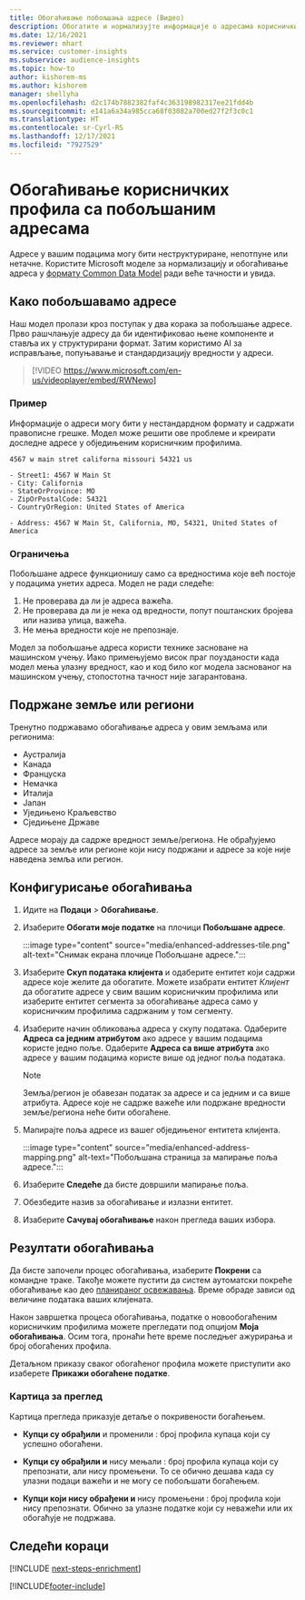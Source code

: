 ```yaml
---
title: Обогаћивање побољшања адресе (Видео)
description: Обогатите и нормализујте информације о адресама корисничких профила помоћу Microsoft модела.
ms.date: 12/16/2021
ms.reviewer: mhart
ms.service: customer-insights
ms.subservice: audience-insights
ms.topic: how-to
author: kishorem-ms
ms.author: kishorem
manager: shellyha
ms.openlocfilehash: d2c174b7882382faf4c363198982317ee21fdd4b
ms.sourcegitcommit: e141a6a34a985cca68f03082a700ed27f2f3c0c1
ms.translationtype: HT
ms.contentlocale: sr-Cyrl-RS
ms.lasthandoff: 12/17/2021
ms.locfileid: "7927529"
---
```

# <a name="enrichment-of-customer-profiles-with-enhanced-addresses"></a>Обогаћивање корисничких профила са побољшаним адресама

Адресе у вашим подацима могу бити неструктуриране, непотпуне или нетачне. Користите Microsoft моделе за нормализацију и обогаћивање адреса у [формату Common Data Model](/common-data-model/schema/core/applicationcommon/address) ради веће тачности и увида.

## <a name="how-we-enhance-addresses"></a>Како побољшавамо адресе

Наш модел пролази кроз поступак у два корака за побољшање адресе. Прво рашчлањује адресу да би идентификовао њене компоненте и ставља их у структурирани формат. Затим користимо AI за исправљање, попуњавање и стандардизацију вредности у адреси.

> [!VIDEO https://www.microsoft.com/en-us/videoplayer/embed/RWNewo]

### <a name="example"></a>Пример

Информације о адреси могу бити у нестандардном формату и садржати правописне грешке. Модел може решити ове проблеме и креирати доследне адресе у обједињеним корисничким профилима.

```Input
4567 w main stret californa missouri 54321 us
```

```Output
- Street1: 4567 W Main St
- City: California
- StateOrProvince: MO
- ZipOrPostalCode: 54321
- CountryOrRegion: United States of America

- Address: 4567 W Main St, California, MO, 54321, United States of America
```

### <a name="limitations"></a>Ограничења

Побољшане адресе функционишу само са вредностима које већ постоје у подацима унетих адреса. Модел не ради следеће: 

1. Не проверава да ли је адреса важећа.
2. Не проверава да ли је нека од вредности, попут поштанских бројева или назива улица, важећа.
3. Не мења вредности које не препознаје.

Модел за побољшање адреса користи технике засноване на машинском учењу. Иако примењујемо висок праг поузданости када модел мења улазну вредност, као и код било ког модела заснованог на машинском учењу, стопостотна тачност није загарантована.

## <a name="supported-countries-or-regions"></a>Подржане земље или региони

Тренутно подржавамо обогаћивање адреса у овим земљама или регионима: 

- Аустралија
- Канада
- Француска
- Немачка
- Италија
- Јапан
- Уједињено Краљевство
- Сједињене Државе

Адресе морају да садрже вредност земље/региона. Не обрађујемо адресе за земље или регионе који нису подржани и адресе за које није наведена земља или регион.

## <a name="configure-the-enrichment"></a>Конфигурисање обогаћивања

1. Идите на **Подаци** > **Обогаћивање**.

1. Изаберите **Обогати моје податке** на плочици **Побољшане адресе**.

   :::image type="content" source="media/enhanced-addresses-tile.png" alt-text="Снимак екрана плочице Побољшане адресе.":::

1. Изаберите **Скуп података клијента** и одаберите ентитет који садржи адресе које желите да обогатите. Можете изабрати ентитет *Клијент* да обогатите адресе у свим вашим корисничким профилима или изаберите ентитет сегмента за обогаћивање адреса само у корисничким профилима садржаним у том сегменту.

1. Изаберите начин обликовања адреса у скупу података. Одаберите **Адреса са једним атрибутом** ако адресе у вашим подацима користе једно поље. Одаберите **Адреса са више атрибута** ако адресе у вашим подацима користе више од једног поља података.

   > [!NOTE]
   > Земља/регион је обавезан податак за адресе и са једним и са више атрибута. Адресе које не садрже важеће или подржане вредности земље/региона неће бити обогаћене.

1.  Мапирајте поља адресе из вашег обједињеног ентитета клијента.

    :::image type="content" source="media/enhanced-address-mapping.png" alt-text="Побољшана страница за мапирање поља адресе.":::

1. Изаберите **Следеће** да бисте довршили мапирање поља.

1. Обезбедите назив за обогаћивање и излазни ентитет.

1. Изаберите **Сачувај обогаћивање** након прегледа ваших избора.

## <a name="enrichment-results"></a>Резултати обогаћивања

Да бисте започели процес обогаћивања, изаберите **Покрени** са командне траке. Такође можете пустити да систем аутоматски покреће обогаћивање као део [планираног освежавања](system.md#schedule-tab). Време обраде зависи од величине података ваших клијената.

Након завршетка процеса обогаћивања, податке о новообогаћеним корисничким профилима можете прегледати под опцијом **Моја обогаћивања**. Осим тога, пронаћи ћете време последњег ажурирања и број обогаћених профила.

Детаљном приказу сваког обогаћеног профила можете приступити ако изаберете **Прикажи обогаћене податке**.

### <a name="overview-card"></a>Картица за преглед

Картица прегледа приказује детаље о покривености богаћењем. 

* **Купци су обрађили** и променили : број профила купаца који су успешно обогаћени.

* **Купци су обрађили и** нису мењали : број профила купаца који су препознати, али нису промењени. То се обично дешава када су улазни подаци важећи и не могу се побољшати богаћењем.

* **Купци који нису обрађени и** нису промењени : број профила који нису препознати. Обично за улазне податке који су неважећи или их обогаћује не подржава.

## <a name="next-steps"></a>Следећи кораци

[!INCLUDE [next-steps-enrichment](../includes/next-steps-enrichment.md)]

[!INCLUDE[footer-include](../includes/footer-banner.md)]
